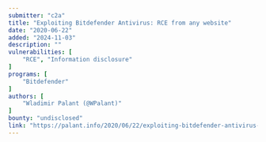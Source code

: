 ```yaml
---
submitter: "c2a"
title: "Exploiting Bitdefender Antivirus: RCE from any website"
date: "2020-06-22"
added: "2024-11-03"
description: ""
vulnerabilities: [
    "RCE", "Information disclosure"
]
programs: [
    "Bitdefender"
]
authors: [
    "Wladimir Palant (@WPalant)"
]
bounty: "undisclosed"
link: "https://palant.info/2020/06/22/exploiting-bitdefender-antivirus-rce-from-any-website/"
---
```




